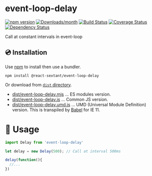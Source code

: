 # event-loop-delay

[![npm version](https://img.shields.io/npm/v/@react-sextant/event-loop-delay.svg)](https://www.npmjs.com/package/@react-sextant/event-loop-delay)
[![Downloads/month](https://img.shields.io/npm/dm/@react-sextant/event-loop-delay.svg)](http://www.npmtrends.com/@react-sextant/event-loop-delay)
[![Build Status](https://travis-ci.org/1uokun/event-loop-delay.svg?branch=master)](https://travis-ci.org/1uokun/event-loop-delay)
[![Coverage Status](https://codecov.io/gh/1uokun/event-loop-delay/branch/master/graph/badge.svg)](https://codecov.io/gh/1uokun/event-loop-delay)
[![Dependency Status](https://david-dm.org/1uokun/event-loop-delay.svg)](https://david-dm.org/1uokun/event-loop-delay)


Call at constant intervals in event-loop

## 💿 Installation

Use [npm](https://www.npmjs.com/) to install then use a bundler.

```
npm install @react-sextant/event-loop-delay
```

Or download from [`dist` directory](./dist).

- [dist/event-loop-delay.mjs](dist/event-loop-delay.mjs) ... ES modules version.
- [dist/event-loop-delay.js](dist/event-loop-delay.js) ... Common JS version.
- [dist/event-loop-delay.umd.js](dist/event-loop-delay.umd.js) ... UMD (Universal Module Definition) version. This is transpiled by [Babel](https://babeljs.io/) for IE 11.


# 📖 Usage

```javascript 1.5
import Delay from 'event-loop-delay'

let delay = new Delay(500); // Call at interval 500ms

delay(function(){
  //...
})
```
